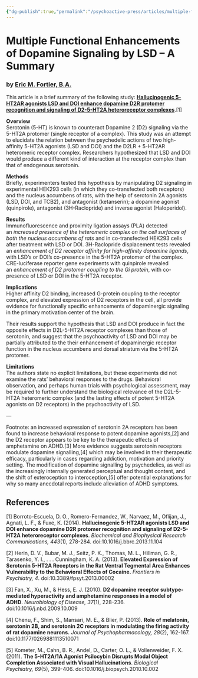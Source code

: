 ```yaml
---
{"dg-publish":true,"permalink":"/psychoactive-press/articles/multiple-functional-enhancements-of-dopamine-signaling-by-lsd-a-summary/"}
---
```


# Multiple Functional Enhancements of Dopamine Signaling by LSD – A Summary

### by [Eric M. Fortier, B.A.](https://web.archive.org/web/20230331182410/https://www.psychoactive.ca/eric-m-fortier)

This article is a brief summary of the following study: **[Hallucinogenic 5-HT2AR agonists LSD and DOI enhance dopamine D2R protomer recognition and signaling of D2-5-HT2A heteroreceptor complexes](https://web.archive.org/web/20230331182410/https://www.ncbi.nlm.nih.gov/pubmed/24309097)**.[1]

**Overview**  
Serotonin (5-HT) is known to counteract Dopamine 2 (D2) signaling via the 5-HT2A protomer (single receptor of a complex). This study was an attempt to elucidate the relation between the psychedelic actions of two high-affinity 5-HT2A agonists (LSD and DOI) and the D2LR + 5-HT2AR heteromeric receptor complex. Researchers hypothesized that LSD and DOI would produce a different kind of interaction at the receptor complex than that of endogenous serotonin.

**Methods**  
Briefly, experimenters tested this hypothesis by manipulating D2 signaling in experimental HEK293 cells (in which they co-transfected both receptors) and the nucleus accumbens of rats, with the help of serotonin 2A agonists (LSD, DOI, and TCB2), and antagonist (ketanserin); a dopamine agonist (quinpirole), antagonist (3H-Raclopride) and inverse agonist (Haloperidol).

**Results**  
Immunofluorescence and proximity ligation assays (PLA) detected an _increased presence of the heteromeric complex on the cell surfaces of both the nucleus accumbens of rats_ and in co-transfected HEK293 cells after treatment with LSD or DOI. 3H-Raclopride displacement tests revealed an _enhancement of D2 receptor affinity for high-affinity dopamine ligands_, with LSD’s or DOI’s co-presence in the 5-HT2A protomer of the complex. CRE-luciferase reporter gene experiments with quinpirole revealed an _enhancement of D2 protomer coupling to the Gi protein_, with co-presence of LSD or DOI in the 5-HT2A receptor.

**Implications**  
Higher affinity D2 binding, increased G-protein coupling to the receptor complex, and elevated expression of D2 receptors in the cell, all provide evidence for functionally specific enhancements of dopaminergic signaling in the primary motivation center of the brain.

Their results support the hypothesis that LSD and DOI produce in fact the opposite effects in D2L-5-HT2A receptor complexes than those of serotonin, and suggest that the psychoactivity of LSD and DOI may be partially attributed to the their enhancement of dopaminergic receptor function in the nucleus accumbens and dorsal striatum via the 5-HT2A protomer.

**Limitations**  
The authors state no explicit limitations, but these experiments did not examine the rats’ behavioral responses to the drugs. Behavioral observation, and perhaps human trials with psychological assessment, may be required to further understand the biological relevance of the D2L-5-HT2A heteromeric complex (and the lasting effects of potent 5-HT2A agonists on D2 receptors) in the psychoactivity of LSD.

—

Footnote: an increased expression of serotonin 2A receptors has been found to increase behavioral response to potent dopamine agonists,[2] and the D2 receptor appears to be key to the therapeutic effects of amphetamine on ADHD.[3] More evidence suggests serotonin receptors modulate dopamine signalling,[4] which may be involved in their therapeutic efficacy, particularly in cases regarding addiction, motivation and priority setting. The modification of dopamine signalling by psychedelics, as well as the increasingly internally generated perceptual and thought content, and the shift of exteroception to interoception,[5] offer potential explanations for why so many anecdotal reports include alleviation of ADHD symptoms.

## References
[1] Borroto-Escuela, D. O., Romero-Fernandez, W., Narvaez, M., Oflijan, J., Agnati, L. F., & Fuxe, K. (2014). **Hallucinogenic 5-HT2AR agonists LSD and DOI enhance dopamine D2R protomer recognition and signaling of D2-5-HT2A heteroreceptor complexes**. _Biochemical and Biophysical Research Communications,_ _443_(1), 278-284. doi:10.1016/j.bbrc.2013.11.104

[2] Herin, D. V., Bubar, M. J., Seitz, P. K., Thomas, M. L., Hillman, G. R., Tarasenko, Y. I., . . . Cunningham, K. A. (2013). **Elevated Expression of Serotonin 5-HT2A Receptors in the Rat Ventral Tegmental Area Enhances Vulnerability to the Behavioral Effects of Cocaine.** _Frontiers in Psychiatry,_ _4_. doi:10.3389/fpsyt.2013.00002  

[3] Fan, X., Xu, M., & Hess, E. J. (2010). **D2 dopamine receptor subtype-mediated hyperactivity and amphetamine responses in a model of ADHD**. _Neurobiology of Disease, 37_(1), 228-236. doi:10.1016/j.nbd.2009.10.009 

[4] Chenu, F., Shim, S., Mansari, M. E., & Blier, P. (2013). **Role of melatonin, serotonin 2B, and serotonin 2C receptors in modulating the firing activity of rat dopamine neurons.** _Journal of Psychopharmacology,_ _28_(2), 162-167. doi:10.1177/0269881113510071  

[5] Kometer, M., Cahn, B. R., Andel, D., Carter, O. L., & Vollenweider, F. X. (2011). **The 5-HT2A/1A Agonist Psilocybin Disrupts Modal Object Completion Associated with Visual Hallucinations**. _Biological Psychiatry,_ _69_(5), 399-406. doi:10.1016/j.biopsych.2010.10.002